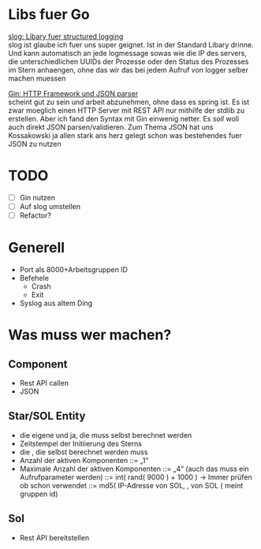 # Libs fuer Go

[slog: Libary fuer structured logging](https://betterstack.com/community/guides/logging/logging-in-go/) \
slog ist glaube ich fuer uns super geignet. Ist in der Standard Libary drinne. Und kann automatisch an jede logmessage sowas wie die IP des servers, die unterschiedlichen UUIDs der Prozesse oder den Status des Prozesses im Stern anhaengen, ohne das wir das bei jedem Aufruf von logger selber machen muessen

[Gin: HTTP Framework und JSON parser](https://gin-gonic.com/) \
scheint gut zu sein und arbeit abzunehmen, ohne dass es spring ist. Es ist zwar moeglich einen HTTP Server mit REST API nur mithilfe der stdlib zu erstellen. Aber ich fand den Syntax mit Gin einwenig netter. Es _soll_ woll auch direkt JSON parsen/validieren. Zum Thema JSON hat uns Kossakowski ja allen stark ans herz gelegt schon was bestehendes fuer JSON zu nutzen

# TODO

- [ ] Gin nutzen
- [ ] Auf slog umstellen
- [ ] Refactor?

# Generell

- Port als 8000+Arbeitsgruppen ID
- Befehele
  - Crash
  - Exit
- Syslog aus altem Ding

# Was muss wer machen?

## Component

- Rest API callen
- JSON

## Star/SOL Entity

- die eigene <COM-UUID> und ja, die muss selbst berechnet werden
- Zeitstempel der Initiierung des Sterns
- die <STAR-UUID>, die selbst berechnet werden muss
- Anzahl der aktiven Komponenten ::= „1“
- Maximale Anzahl der aktiven Komponenten ::= „4“ (auch das muss ein
  Aufrufparameter werden)
  <COM-UUID> ::= int( rand( 9000 ) + 1000 ) -> Immer prüfen ob schon verwendet
  <STAR-UUID> ::= md5( IP-Adresse von SOL, <ID>, <COM-UUID> von SOL (<ID> meint gruppen id)

## Sol

- Rest API bereitstellen
